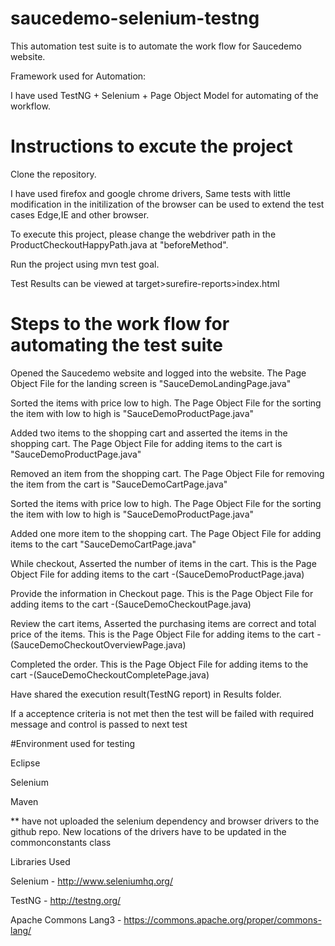 # saucedemo-selenium-testng

This automation test suite is to automate the work flow for Saucedemo website.

Framework used for Automation:

I have used TestNG + Selenium + Page Object Model for automating of the workflow.

# Instructions to excute the project

Clone the repository.

I have used firefox and google chrome drivers, Same tests with little modification in the initilization of the browser can be used to extend the test cases Edge,IE and other browser.

To execute this project, please change the webdriver path in the ProductCheckoutHappyPath.java at "beforeMethod".

Run the project using mvn test goal.

Test Results can be viewed at target>surefire-reports>index.html

# Steps to the work flow for automating the test suite

Opened the Saucedemo website and logged into the website. The Page Object File for the landing screen  is "SauceDemoLandingPage.java"

Sorted the items with price low to high. The Page Object File for the sorting the item with low to high is "SauceDemoProductPage.java"

Added two items to the shopping cart and asserted the items in the shopping cart. The Page Object File for adding items to the cart is "SauceDemoProductPage.java"

Removed an item from the shopping cart. The Page Object File for removing the item from the cart is "SauceDemoCartPage.java"

Sorted the items with price low to high. The Page Object File for the sorting the item with low to high is "SauceDemoProductPage.java"

Added one more item to the shopping cart. The Page Object File for adding items to the cart  "SauceDemoCartPage.java"

While checkout, Asserted the number of items in the cart. This is the Page Object File for adding items to the cart  -(SauceDemoProductPage.java)

Provide the information in Checkout page. This is the Page Object File for adding items to the cart  -(SauceDemoCheckoutPage.java)

Review the cart items, Asserted the purchasing items are correct and total price of the items. This is the Page Object File for adding items to the cart  -(SauceDemoCheckoutOverviewPage.java)


Completed the order. This is the Page Object File for adding items to the cart  -(SauceDemoCheckoutCompletePage.java)

Have shared the execution result(TestNG report) in Results folder.


If a acceptence criteria is not met then the test will be failed with required message and control is passed to next test

#Environment used for testing

Eclipse

Selenium

Maven


** have not uploaded the selenium dependency and browser drivers to the github repo. New locations of the drivers have to be updated in the commonconstants class

Libraries Used

Selenium - http://www.seleniumhq.org/

TestNG - http://testng.org/

Apache Commons Lang3 - https://commons.apache.org/proper/commons-lang/






